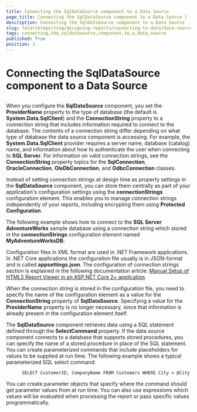 ```yaml
---
title: Connecting the SqlDataSource component to a Data Source
page_title: Connecting the SqlDataSource component to a Data Source | for Telerik Reporting Documentation
description: Connecting the SqlDataSource component to a Data Source
slug: telerikreporting/designing-reports/connecting-to-data/data-source-components/sqldatasource-component/connecting-the-sqldatasource-component-to-a-data-source
tags: connecting,the,sqldatasource,component,to,a,data,source
published: True
position: 1
---
```


# Connecting the SqlDataSource component to a Data Source



## 

When you configure the __SqlDataSource__ component, you set the __ProviderName__ property to the type of database (the default is __System.Data.SqlClient__)
          and the __ConnectionString__ property to a connection string that includes information
          required to connect to the database. The contents of a connection string differ depending on what type of
          database the data source component is accessing. For example, the __System.Data.SqlClient__
          provider requires a server name, database (catalog) name, and information about how to authenticate the user
          when connecting to __SQL Server__. For information on valid connection strings, see the
          __ConnectionString__ property topics for the __SqlConnection__,
          __OracleConnection__, __OleDbConnection__, and __OdbcConnection__ classes.
        



	



	



Instead of setting connection strings at design time as property settings in the __SqlDataSource__
          component, you can store them centrally as part of your application's configuration settings using the __connectionStrings__ configuration element. This enables you to manage connection strings independently
          of your reports, including encrypting them using __Protected Configuration__.
        

The following example shows how to connect to the __SQL Server AdventureWorks__ sample database
          using a connection string which stored in the __connectionStrings__ configuration element named
          __MyAdventureWorksDB__:
        

	
<configuration>
  <connectionStrings>
    <add name="MyAdventureWorksDB"
         connectionString="Data Source=.\SQLEXPRESS;Initial Catalog=AdventureWorks;Integrated Security=True"
         providerName="System.Data.SqlClient" />
  </connectionStrings>
</configuration>
          



Configuration files in XML format are used in .NET Framework applications. In .NET Core applications the configuration file usually is in JSON-format
          and is called __appsettings.json__. The configuration of connection strings section is explained in the following documentation article:
          [Manual Setup of HTML5 Report Viewer in an ASP.NET Core 2+ application](9bf9f23f-2aa2-47d4-8d21-feeae104ed69#ConnectionStringsAndConfiguration).
        

When the connection string is stored in the configuration file, you need to specify the name of the configuration
          element as a value for the __ConnectionString__ property of __SqlDataSource__.
          Specifying a value for the __ProviderName__ property is no longer necessary, since that information
          is already present in the configuration element itself.
        



	



	



The __SqlDataSource__ component retrieves data using a SQL statement defined through the
          __SelectCommand__ property. If the data source component connects to a database that
          supports stored procedures, you can specify the name of a stored procedure in place of the SQL statement.
          You can create parameterized commands that include placeholders for values to be supplied at run time. The
          following example shows a typical parameterized SQL select command:
        

	
          SELECT CustomerID, CompanyName FROM Customers WHERE City = @City
        



You can create parameter objects that specify where the command should get parameter values from at run time.
          You can also use expressions which values will be evaluated when processing the report or pass specific values
          programmatically.
        
